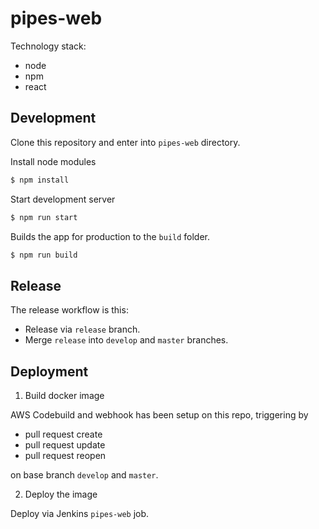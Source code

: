 # pipes-web

Technology stack:
* node
* npm
* react

## Development

Clone this repository and enter into `pipes-web` directory.

Install node modules
```bash
$ npm install
```

Start development server
```bash
$ npm run start
```

Builds the app for production to the `build` folder.

```bash
$ npm run build
```

## Release

The release workflow is this:

* Release via `release` branch.
* Merge `release` into `develop` and `master` branches.


## Deployment

1. Build docker image

AWS Codebuild and webhook has been setup on this repo, triggering by

* pull request create
* pull request update
* pull request reopen

on base branch `develop` and `master`.


2. Deploy the image

Deploy via Jenkins `pipes-web` job.
